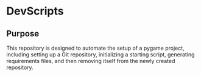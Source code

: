 # DevScripts

## Purpose
This repository is designed to automate the setup of a pygame project, including setting up a Git repository, initializing a starting script, generating requirements files, and then removing itself from the newly created repository.
